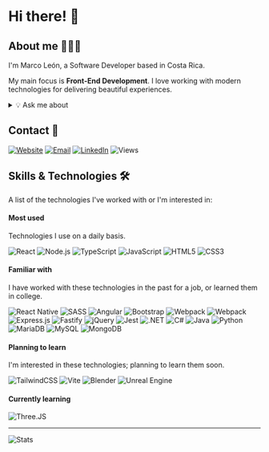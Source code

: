 # Hi there! 👋

## About me 👨🏻‍💻

I'm Marco León, a Software Developer based in Costa Rica.


My main focus is <strong>Front-End Development</strong>. I love working with modern technologies for delivering beautiful experiences.



<details>
<summary>💡 Ask me about</summary>

<br>

```typescript
const user: Dev = {
    fullName: "Marco Leon",
    country: "Costa Rica 🇨🇷",
    languages: ["English 🇺🇸", "Spanish 🇲🇽"],
    topics: {
        'Tech': { icon: '🤖', valid: true },
        'Videogames': { icon: '👾', valid: true },
        'Art': { icon: '🎨', valid: true },
        'Music': { icon: '🎧', valid: true },
        'Gamedev': { icon: '🎮', valid: true },
        'Space': { icon: '🚀', valid: true },
    }
};
```

</details>


## Contact 💬

[![Website](https://img.shields.io/badge/website-20232A?style=for-the-badge&logo=Google%20Home&logoColor=FF7F50)](https://marcoleon.dev/)
[![Email](https://img.shields.io/badge/email-20232A?style=for-the-badge&logo=Gmail&logoColor=FF7F50)](mailto:marcotleonv@gmail.com)
[![LinkedIn](https://img.shields.io/badge/LinkedIn-20232A?style=for-the-badge&logo=linkedin&logoColor=0077B5)](https://www.linkedin.com/in/marcoleonv/)
![Views](https://hits.sh/github.com/mtlv99/hits.svg?style=for-the-badge&label=Profile%20views&color=20232A&labelColor=20232A)


## Skills & Technologies 🛠️

A list of the technologies I've worked with or I'm interested in:

#### Most used

Technologies I use on a daily basis.

![React](https://img.shields.io/badge/React-20232A?style=for-the-badge&logo=react&logoColor=61DAFB)
![Node.js](https://img.shields.io/badge/Node.js-20232A?style=for-the-badge&logo=nodedotjs&logoColor=339933)
![TypeScript](https://img.shields.io/badge/TypeScript-20232A?style=for-the-badge&logo=typescript&logoColor=007ACC)
![JavaScript](https://img.shields.io/badge/JavaScript-20232A?style=for-the-badge&logo=javascript&logoColor=F7DF1E)
![HTML5](https://img.shields.io/badge/HTML5-20232A?style=for-the-badge&logo=html5&logoColor=E34F26)
![CSS3](https://img.shields.io/badge/CSS3-20232A?style=for-the-badge&logo=css3&logoColor=1572B6)

#### Familiar with

I have worked with these technologies in the past for a job, or learned them in college.

![React Native](https://img.shields.io/badge/React_Native-20232A?style=for-the-badge&logo=react&logoColor=61DAFB)
![SASS](https://img.shields.io/badge/Sass-20232A?style=for-the-badge&logo=sass&logoColor=CC6699)
![Angular](https://img.shields.io/badge/Angular-20232A?style=for-the-badge&logo=angular&logoColor=DD0031)
![Bootstrap](https://img.shields.io/badge/Bootstrap-20232A?style=for-the-badge&logo=bootstrap&logoColor=563D7C)
![Webpack](https://img.shields.io/badge/Webpack-20232A?style=for-the-badge&logo=webpack&logoColor=8DD6F9)
![Webpack](https://img.shields.io/badge/Adobe%20XD-20232A?style=for-the-badge&logo=Adobe%20XD&logoColor=CC6699)
![Express.js](https://img.shields.io/badge/Express.js-20232A?style=for-the-badge&logo=express&logoColor=white)
![Fastify](https://img.shields.io/badge/fastify-20232A?style=for-the-badge&logo=fastify&logoColor=white)
![jQuery](https://img.shields.io/badge/jQuery-20232A?style=for-the-badge&logo=jquery&logoColor=0769AD)
![Jest](https://img.shields.io/badge/Jest-20232A?style=for-the-badge&logo=jest&logoColor=C21325)
![.NET](https://img.shields.io/badge/.NET-20232A?style=for-the-badge&logo=dotnet&logoColor=512BD4)
![C#](https://img.shields.io/badge/C%23-20232A?style=for-the-badge&logo=c-sharp&logoColor=239120)
![Java](https://img.shields.io/badge/Java-20232A?style=for-the-badge&logo=Oracle&logoColor=F80000)
![Python](https://img.shields.io/badge/Python-20232A?style=for-the-badge&logo=python&logoColor=0769AD)
![MariaDB](https://img.shields.io/badge/MariaDB-20232A?style=for-the-badge&logo=mariadb&logoColor=0769AD)
![MySQL](https://img.shields.io/badge/MySQL-20232A?style=for-the-badge&logo=mysql&logoColor=005C84)
![MongoDB](https://img.shields.io/badge/MongoDB-20232A?style=for-the-badge&logo=mongodb&logoColor=4EA94B)

#### Planning to learn

I'm interested in these technologies; planning to learn them soon.

![TailwindCSS](https://img.shields.io/badge/Tailwind_CSS-20232A?style=for-the-badge&logo=tailwind-css&logoColor=38B2AC)
![Vite](https://img.shields.io/badge/Vite-20232A?style=for-the-badge&logo=vite&logoColor=B73BFE)
![Blender](https://img.shields.io/badge/-Blender-20232A?style=for-the-badge&logo=blender&logoColor=23F5792A)
![Unreal Engine](https://img.shields.io/badge/-Unreal%20Engine-20232A?style=for-the-badge&logo=unreal-engine&logoColor=white)

#### Currently learning

![Three.JS](https://img.shields.io/badge/Three.Js-20232A?style=for-the-badge&logo=three.js&logoColor=white)

<hr>

![Stats](https://github-readme-stats.vercel.app/api/top-langs/?username=mtlv99)


